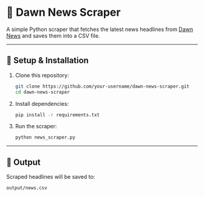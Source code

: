 # 📰 Dawn News Scraper

A simple Python scraper that fetches the latest news headlines from [Dawn News](https://www.dawn.com/latest-news) and saves them into a CSV file.

---

## 🚀 Setup & Installation

1. Clone this repository:

   ```bash
   git clone https://github.com/your-username/dawn-news-scraper.git
   cd dawn-news-scraper
   ```

2. Install dependencies:

   ```bash
   pip install -r requirements.txt
   ```

3. Run the scraper:

   ```bash
   python news_scraper.py
   ```

---

## 📂 Output

Scraped headlines will be saved to:

```
output/news.csv
```
